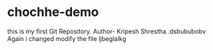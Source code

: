 # chochhe-demo

this is my first Git Repository.
Author- Kripesh Shrestha
.dsbububobv
<br>
Again i changed modify the file
ljbeglalkg
<br>

